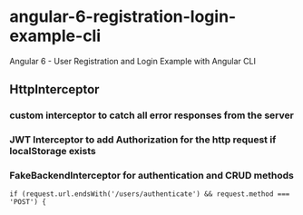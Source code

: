 # angular-6-registration-login-example-cli

Angular 6 - User Registration and Login Example with Angular CLI


## HttpInterceptor
### custom interceptor to catch all error responses from the server
### JWT Interceptor to add Authorization for the http request if localStorage exists
### FakeBackendInterceptor for authentication and CRUD methods
```
if (request.url.endsWith('/users/authenticate') && request.method === 'POST') {

```
